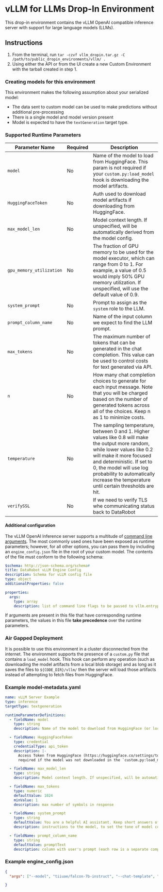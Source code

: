 # vLLM for LLMs Drop-In Environment

This drop-in environment contains the vLLM OpenAI compatible inference server with support for large language models (LLMs).

## Instructions

1. From the terminal, run `tar -czvf vllm_dropin.tar.gz -C /path/to/public_dropin_environments/vllm/ .`
2. Using either the API or from the UI create a new Custom Environment with the tarball created in step 1.

### Creating models for this environment

This environment makes the following assumption about your serialized model:
- The data sent to custom model can be used to make predictions without additional pre-processing
- There is a single model and model version present
- Model is expected to have the `textGeneration` target type.

### Supported Runtime Parameters

| Parameter Name | Required | Description |
| --- | --- | --- |
| `model` | No | Name of the model to load from HuggingFace. This param is not required if your `custom.py:load_model` hook is downloading the model artifacts. |
| `HuggingFaceToken` | No | Auth used to download model artifacts if downloading from HuggingFace. |
| `max_model_len` | No | Model context length. If unspecified, will be automatically derived from the model config. |
| `gpu_memory_utilization` | No | The fraction of GPU memory to be used for the model executor, which can range from 0 to 1. For example, a value of 0.5 would imply 50% GPU memory utilization. If unspecified, will use the default value of 0.9. |
| `system_prompt` | No | Prompt to assign as the `system` role to the LLM. |
| `prompt_column_name` | No | Name of the input column we expect to find the LLM prompt. |
| `max_tokens` | No | The maximum number of tokens that can be generated in the chat completion. This value can be used to control costs for text generated via API. |
| `n` | No | How many chat completion choices to generate for each input message. Note that you will be charged based on the number of generated tokens across all of the choices. Keep n as 1 to minimize costs. |
| `temperature` | No | The sampling temperature, between 0 and 1. Higher values like 0.8 will make the output more random, while lower values like 0.2 will make it more focused and deterministic. If set to 0, the model will use log probability to automatically increase the temperature until certain thresholds are hit. |
| `verifySSL` | No | If we need to verify TLS whe communicating status back to DataRobot |

#### Additional configuration

The vLLM OpenAI Inference server supports a multitude of [command line arguments](https://docs.vllm.ai/en/stable/models/engine_args.html). The most commonly used ones have been exposed as runtime parameters; however, for all other options, you can pass them by including an `engine_config.json` file in the root of your custom model. The contents of the file must conform to the following schema:
```yaml
$schema: http://json-schema.org/schema#
title: DataRobot vLLM Engine Config
description: Schema for vLLM config file
type: object
additionalProperties: false

properties:
  args:
    type: array
    description: list of command line flags to be passed to vllm.entrypoints.openai.api_server
```
If arguments are present in this file that have corresponding runtime parameters, the values in this file **take precedence** over the runtime parameters.

### Air Gapped Deployment
It is possible to use this environment in a cluster disconnected from the internet. The environment supports the presence of a `custom.py` file that contains a `load_model` hook. This hook can perform any operation (such as downloading the model artifacts from a local blob storage) and as long as it saves the files to `${CODE_DIR}/vllm/` then the server will load those artifacts instead of attempting to fetch files from HuggingFace.

### Example model-metadata.yaml

```yaml
name: vLLM Server Example
type: inference
targetType: textgeneration

runtimeParameterDefinitions:
  - fieldName: model
    type: string
    description: Name of the model to download from HuggingFace (or local path to pre-downloaded model).

  - fieldName: HuggingFaceToken
    type: credential
    credentialType: api_token
    description: |-
      Access Token from HuggingFace (https://huggingface.co/settings/tokens). Only
      required if the model was not downloaded in the `custom.py:load_model` function.

  - fieldName: max_model_len
    type: string
    description: Model context length. If unspecified, will be automatically derived from the model config.

  - fieldName: max_tokens
    type: numeric
    defaultValue: 1024
    minValue: 1
    description: max number of symbols in response

  - fieldName: system_prompt
    type: string
    defaultValue: You are a helpful AI assistant. Keep short answers of no more than 2 sentences.
    description: instructions to the model, to set the tone of model completions

  - fieldName: prompt_column_name
    type: string
    defaultValue: promptText
    description: column with user's prompt (each row is a separate completion request)
```

### Example engine_config.json
```json
{
  "args": ["--model", "tiiuae/falcon-7b-instruct", "--chat-template", "/opt/code/template_falcon.jinja"]

}
```
